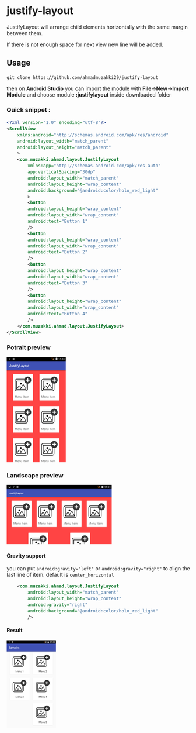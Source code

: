 # justify-layout
JustifyLayout will arrange child elements horizontally with the same margin between them.

If there is not enough space for next view new line will be added.

## Usage
`git clone https://github.com/ahmadmuzakki29/justify-layout`

then on **Android Studio** you can import the module with **File**->**New**->**Import Module** and choose module **:justifylayout** inside downloaded folder

### Quick snippet : 
```xml
<?xml version="1.0" encoding="utf-8"?>
<ScrollView
    xmlns:android="http://schemas.android.com/apk/res/android"
    android:layout_width="match_parent"
    android:layout_height="match_parent"
    >
    <com.muzakki.ahmad.layout.JustifyLayout
        xmlns:app="http://schemas.android.com/apk/res-auto"
        app:verticalSpacing="30dp"
        android:layout_width="match_parent"
        android:layout_height="wrap_content"
        android:background="@android:color/holo_red_light"
        >
        <button
        android:layout_height="wrap_content"
        android:layout_width="wrap_content"
        android:text="Button 1"
        />
        <button
        android:layout_height="wrap_content"
        android:layout_width="wrap_content"
        android:text="Button 2"
        />
        <button
        android:layout_height="wrap_content"
        android:layout_width="wrap_content"
        android:text="Button 3"
        />
        <button
        android:layout_height="wrap_content"
        android:layout_width="wrap_content"
        android:text="Button 4"
        />
    </com.muzakki.ahmad.layout.JustifyLayout>
</ScrollView>
```

### Potrait preview

![alt text][potrait]

[potrait]: https://raw.githubusercontent.com/ahmadmuzakki29/justify-layout/master/justifylayout/src/main/res/drawable/potrait.png "Potrait"


### Landscape preview 

![alt text][landscape]

[landscape]: https://raw.githubusercontent.com/ahmadmuzakki29/justify-layout/master/justifylayout/src/main/res/drawable/landscape.png "Landscape"

#### Gravity support
you can put `android:gravity="left"` or `android:gravity="right"` to align the last line of item. default is `center_horizontal`
```xml
    <com.muzakki.ahmad.layout.JustifyLayout
        android:layout_width="match_parent"
        android:layout_height="wrap_content"
        android:gravity="right"
        android:background="@android:color/holo_red_light"
        />
```
#### Result
![alt text](https://raw.githubusercontent.com/ahmadmuzakki29/justify-layout/master/justifylayout/src/main/res/drawable/align_right.png "Align right")

